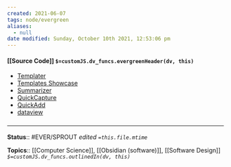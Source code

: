 ```yaml
---
created: 2021-06-07
tags: node/evergreen
aliases:
  - null
date modified: Sunday, October 10th 2021, 12:53:06 pm
---
```


#### [[Source Code]] `$=customJS.dv_funcs.evergreenHeader(dv, this)`

- [Templater](https://github.com/SilentVoid13/Templater)
- [Templates Showcase](https://github.com/SilentVoid13/Templater/discussions/categories/templates-showcase?discussions_q=category%3A%22Templates+Showcase%22+sort%3Atop&page=1)
- [Summarizer](https://github.com/SilentVoid13/Templater/discussions/197)
- [QuickCapture](https://gist.github.com/GitMurf/817a6c9e73e1d1e312fc1a1735edb8d6)
- [QuickAdd](https://github.com/chhoumann/Templater_Templates/tree/master/quickadd)
- [dataview](https://github.com/blacksmithgu/obsidian-dataview)

### <hr class="footnote"/>

**Status**:: #EVER/SPROUT
*edited `=this.file.mtime`*

**Topics**:: [[Computer Science]], [[Obsidian (software)]], [[Software Design]]
*`$=customJS.dv_funcs.outlinedIn(dv, this)`*

